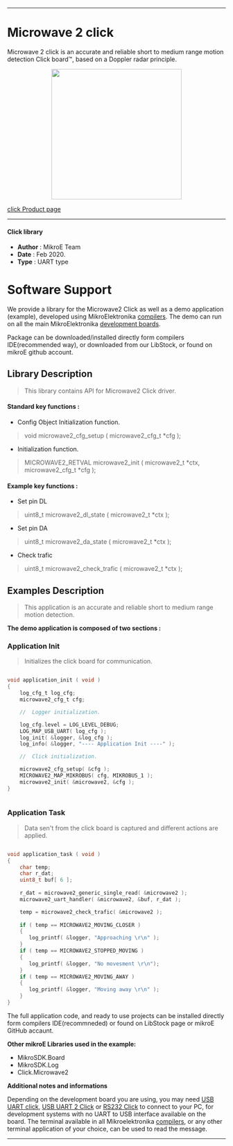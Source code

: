 
---
# Microwave 2 click

Microwave 2 click is an accurate and reliable short to medium range motion detection Click board™, based on a Doppler radar principle.

<p align="center">
  <img src="https://download.mikroe.com/images/click_for_ide/microwave2_click.png" height=300px>
</p>

[click Product page](<https://www.mikroe.com/microwave-2-eu-click>)

---


#### Click library 

- **Author**        : MikroE Team
- **Date**          : Feb 2020.
- **Type**          : UART type


# Software Support

We provide a library for the Microwave2 Click 
as well as a demo application (example), developed using MikroElektronika 
[compilers](https://shop.mikroe.com/compilers). 
The demo can run on all the main MikroElektronika [development boards](https://shop.mikroe.com/development-boards).

Package can be downloaded/installed directly form compilers IDE(recommended way), or downloaded from our LibStock, or found on mikroE github account. 

## Library Description

> This library contains API for Microwave2 Click driver.

#### Standard key functions :

- Config Object Initialization function.
> void microwave2_cfg_setup ( microwave2_cfg_t *cfg ); 
 
- Initialization function.
> MICROWAVE2_RETVAL microwave2_init ( microwave2_t *ctx, microwave2_cfg_t *cfg );

#### Example key functions :

- Set pin DL 
> uint8_t microwave2_dl_state ( microwave2_t *ctx );
 
- Set pin DA
> uint8_t microwave2_da_state ( microwave2_t *ctx );

- Check trafic
> uint8_t microwave2_check_trafic ( microwave2_t *ctx );

## Examples Description

> This application is an accurate and reliable short to medium range motion detection.

**The demo application is composed of two sections :**

### Application Init 

> Initializes the click board for communication.

```c

void application_init ( void )
{
    log_cfg_t log_cfg;
    microwave2_cfg_t cfg;

    //  Logger initialization.

    log_cfg.level = LOG_LEVEL_DEBUG;
    LOG_MAP_USB_UART( log_cfg );
    log_init( &logger, &log_cfg );
    log_info( &logger, "---- Application Init ----" );

    //  Click initialization.

    microwave2_cfg_setup( &cfg );
    MICROWAVE2_MAP_MIKROBUS( cfg, MIKROBUS_1 );
    microwave2_init( &microwave2, &cfg );
}
  
```

### Application Task

> Data sen't from the click board is captured and different actions are applied.

```c

void application_task ( void )
{
    char temp;
    char r_dat;
    uint8_t buf[ 6 ];
    
    r_dat = microwave2_generic_single_read( &microwave2 );
    microwave2_uart_handler( &microwave2, &buf, r_dat );

    temp = microwave2_check_trafic( &microwave2 );
    
    if ( temp == MICROWAVE2_MOVING_CLOSER )
    {
       log_printf( &logger, "Approaching \r\n" );
    }
    if ( temp == MICROWAVE2_STOPPED_MOVING )
    {
       log_printf( &logger, "No movesment \r\n");
    }
    if ( temp == MICROWAVE2_MOVING_AWAY )
    {
       log_printf( &logger, "Moving away \r\n" );
    }
} 

```

The full application code, and ready to use projects can be  installed directly form compilers IDE(recommneded) or found on LibStock page or mikroE GitHub accaunt.

**Other mikroE Libraries used in the example:** 

- MikroSDK.Board
- MikroSDK.Log
- Click.Microwave2

**Additional notes and informations**

Depending on the development board you are using, you may need 
[USB UART click](https://shop.mikroe.com/usb-uart-click), 
[USB UART 2 Click](https://shop.mikroe.com/usb-uart-2-click) or 
[RS232 Click](https://shop.mikroe.com/rs232-click) to connect to your PC, for 
development systems with no UART to USB interface available on the board. The 
terminal available in all Mikroelektronika 
[compilers](https://shop.mikroe.com/compilers), or any other terminal application 
of your choice, can be used to read the message.



---
